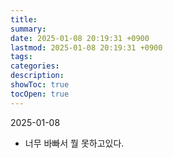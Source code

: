 ```yaml
---
title: 
summary: 
date: 2025-01-08 20:19:31 +0900
lastmod: 2025-01-08 20:19:31 +0900
tags: 
categories: 
description: 
showToc: true
tocOpen: true
---
```


2025-01-08
- 너무 바빠서 뭘 못하고있다.
